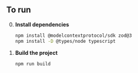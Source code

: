 ## To run

0. **Install dependencies**
   ```sh
   npm install @modelcontextprotocol/sdk zod@3
   npm install -D @types/node typescript
   ```

1. **Build the project**
   ```sh
   npm run build
   ```
